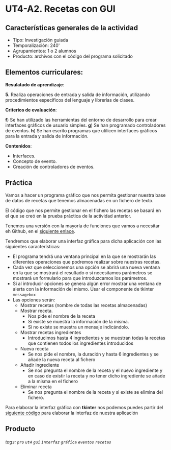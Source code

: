 # UT4-A2. Recetas con GUI
## Características generales de la actividad

* Tipo: Investigación guiada
* Temporalización: 240' 
* Agrupamientos: 1 o 2 alumnos
* Producto: archivos con el código del programa solicitado

## Elementos curriculares:

**Resulatado de aprendizaje**:

**5.** Realiza operaciones de entrada y salida de información, utilizando procedimientos específicos del lenguaje y librerías de clases.

**Criterios de evaluación**:

**f**) Se han utilizado las herramientas del entorno de desarrollo para crear interfaces gráficos de usuario simples.
**g**) Se han programado controladores de eventos.
**h**) Se han escrito programas que utilicen interfaces gráficos para la entrada y salida de información.

**Contenidos**:

* Interfaces.
* Concepto de evento.
* Creación de controladores de eventos.

## Práctica

Vamos a hacer un programa gráfico que nos permita gestionar nuestra base de datos de recetas que tenemos almacenadas en un fichero de texto.

El código que nos permite gestionar en el fichero las recetas se basará en el que se creó en la prueba práctica de la actividad anterior.

Tenemos una versión con la mayoría de funciones que vamos a necesitar eh Github, en el [siguiente enlace](https://github.com/ichigar/pro/blob/main/ut3/recursos/ut3-ae1/recetas_v1.py).

Tendremos que elaborar una interfaz gráfica para dicha aplicación con las siguientes características:

* El programa tendrá una ventana principal en la que se mostrarán las diferentes operaciones que podremos realizar sobre nuestras recetas.
* Cada vez que seleccionemos una opción se abrirá una nueva ventana en la que se mostrará el resultado o si necesitamos parámetros se mostrará un formulario para que introduzcamos los parámetros.
* Si al introducir opciones se genera algún error mostrar una ventana de alerta con la información del mismo. Usar el componente de tkinter `messagebox`
* Las opciones serán:
    * Mostrar recetas (nombre de todas las recetas almacenadas)
    * Mostrar receta.
        * Nos pide el nombre de la receta
        * Si existe se muestra la información de la misma.
        * Si no existe se muestra un mensaje indicándolo. 
    * Mostrar recetas ingredientes
        * Introducimos hasta 4 ingredientes y se muestran todas la recetas que contienen todos los ingredientes introducidos
    * Nueva receta
        * Se nos pide el nombre, la duración y hasta 6 ingredientes y se añade la nueva receta al fichero
    * Añadir ingrediente
        * Se nos pregunta el nombre de la receta y el nuevo ingrediente y en caso de existir la receta y no tener dicho ingrediente se añade a la misma en el fichero
    * Eliminar receta
        * Se nos pregunta el nombre de la receta y si existe se elimina del fichero.

Para elaborar la interfaz gráfica con **tkinter** nos podemos puedes partir del [siguiente código](https://github.com/ichigar/pro/tree/main/ut4/recursos/ut4-a2/recetas) para elaborar la interfaz de nuestra aplicación

## Producto

###### tags: `pro` `ut4` `gui` `interfaz` `gráfica` `eventos` `recetas`